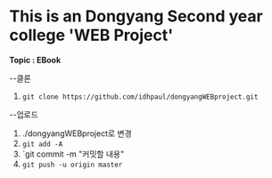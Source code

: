This is an Dongyang Second year college 'WEB Project'
=====================================================

**Topic : EBook**

--클론
1. `git clone https://github.com/idhpaul/dongyangWEBproject.git`

--업로드
1. ./dongyangWEBproject로 변경
2. `git add -A`
3. `git commit -m "커밋할 내용"
4. `git push -u origin master`
